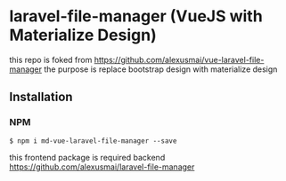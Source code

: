 # laravel-file-manager (VueJS with Materialize Design)

this repo is foked from https://github.com/alexusmai/vue-laravel-file-manager
the purpose is replace bootstrap design with materialize design

## Installation

### NPM
```
$ npm i md-vue-laravel-file-manager --save
```
this frontend package is required backend https://github.com/alexusmai/laravel-file-manager